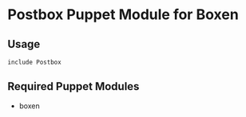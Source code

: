 # Postbox Puppet Module for Boxen

## Usage

```puppet
include Postbox
```

## Required Puppet Modules

* boxen

